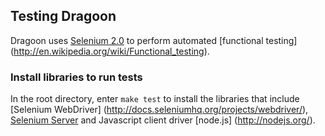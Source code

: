 ## Testing Dragoon ##

Dragoon uses [Selenium 2.0]( http://docs.seleniumhq.org/projects/webdriver/) to perform automated [functional testing] (http://en.wikipedia.org/wiki/Functional_testing). 

### Install libraries to run tests ###

In the root directory, enter `make test` to install the libraries that include [Selenium WebDriver] (http://docs.seleniumhq.org/projects/webdriver/), [Selenium Server](http://docs.seleniumhq.org/download/) and Javascript client driver [node.js] (http://nodejs.org/).
